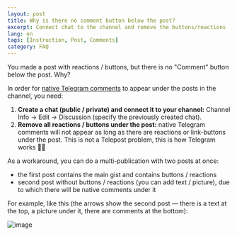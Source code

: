 ```yaml
---
layout: post
title: Why is there no comment button below the post?
excerpt: Connect chat to the channel and remove the buttons/reactions
lang: en
tags: [Instruction, Post, Comments]
category: FAQ
---
```


You made a post with reactions / buttons, but there is no "Comment" button below the post. Why?

In order for [native Telegram comments](https://telegram.org/blog/filters-anonymous-admins-comments/ru#kommentarii-v-kanalah) to appear under the posts in the channel, you need:

1. **Create a chat (public / private) and connect it to your channel:** Channel Info → Edit → Discussion (specify the previously created chat).
2. **Remove all reactions / buttons under the post:** native Telegram comments will not appear as long as there are reactions or link-buttons under the post. This is not a Telepost problem, this is how Telegram works 🤷‍♂️

As a workaround, you can do a multi-publication with two posts at once:
* the first post contains the main gist and contains buttons / reactions
* second post without buttons / reactions (you can add text / picture), due to which there will be native comments under it

For example, like this (the arrows show the second post — there is a text at the top, a picture under it, there are comments at the bottom):

![image](https://user-images.githubusercontent.com/24430718/107823247-87714e00-6d90-11eb-8adf-11e6d62a0ea4.png)

